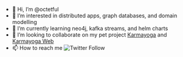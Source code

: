 - 👋 Hi, I’m @octetful
- 👀 I’m interested in distributed apps, graph databases, and domain modelling
- 🌱 I’m currently learning neo4j, kafka streams, and helm charts
- 💞️ I’m looking to collaborate on my pet project [Karmayoga](https://github.com/octetful/karmayoga) and [Karmayoga Web](https://github.com/octetful/karmayoga-web/)
- 📫 How to reach me ![Twitter Follow](https://img.shields.io/twitter/follow/octetful?style=social)

<!---
octetful/octetful is a ✨ special ✨ repository because its `README.md` (this file) appears on your GitHub profile.
You can click the Preview link to take a look at your changes.
--->
